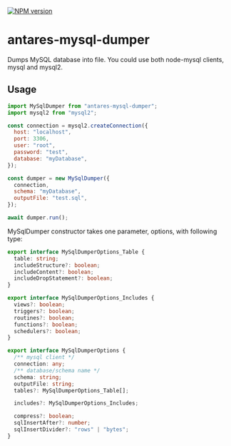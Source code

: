 [![NPM version](https://img.shields.io/npm/v/antares-mysql-dumper.svg)](https://www.npmjs.com/package/antares-mysql-dumper)

# antares-mysql-dumper

Dumps MySQL database into file. You could use both node-mysql clients, mysql and mysql2.

## Usage

```js
import MySqlDumper from "antares-mysql-dumper";
import mysql2 from "mysql2";

const connection = mysql2.createConnection({
  host: "localhost",
  port: 3306,
  user: "root",
  password: "test",
  database: "myDatabase",
});

const dumper = new MySqlDumper({
  connection,
  schema: "myDatabase",
  outputFile: "test.sql",
});

await dumper.run();
```

MySqlDumper constructor takes one parameter, options, with following type:

```ts
export interface MySqlDumperOptions_Table {
  table: string;
  includeStructure?: boolean;
  includeContent?: boolean;
  includeDropStatement?: boolean;
}

export interface MySqlDumperOptions_Includes {
  views?: boolean;
  triggers?: boolean;
  routines?: boolean;
  functions?: boolean;
  schedulers?: boolean;
}

export interface MySqlDumperOptions {
  /** mysql client */
  connection: any;
  /** database/schema name */
  schema: string;
  outputFile: string;
  tables?: MySqlDumperOptions_Table[];

  includes?: MySqlDumperOptions_Includes;

  compress?: boolean;
  sqlInsertAfter?: number;
  sqlInsertDivider?: "rows" | "bytes";
}
```
